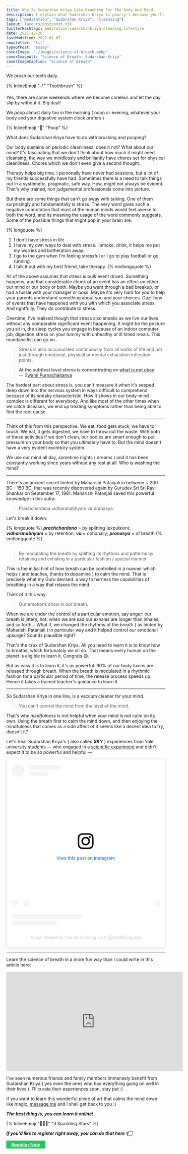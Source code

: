 ```yaml
---
title: Why Is Sudarshan Kriya Like Brushing For The Body And Mind
description: I explain what Sudarshan Kriya is poorly ( because you'll have to experience it to know it ), how it does the same thing for the body and mind, that brushing does for teeth, and wiping / washing does for the poop.
tags: ["meditation", "Sudarshan Kriya", "cleansing"]
layout: layouts/post/post.njk
twitterHashtags: meditation,sudarshankriya,cleaning,lifestyle
date: 2021-12-26
lastModified: 2022-01-07
newsletter: "lit"
typeOfPost: "essay"
coverImage: "./images/science-of-breath.webp"
coverImageAlt: "Science of Breath: Sudarshan Kriya"
coverImageCaption: "Science of Breath"
---
```


We brush our teeth daily.

{% InlineEmoji "🪥" "Toothbrush" %}

Yes, there are some weekends where we become careless and let the day slip by without it. Big deal!

We poop almost daily too in the morning ( noon or evening, whatever your body and your digestive system clock prefers )

{% InlineEmoji "💩" "Poop" %}

What does Sudarshan Kriya have to do with brushing and pooping?

Our body sustains on periodic cleanliness, does it not? What about our mind? It's fascinating that we don't think about how much it might need cleansing, the way we mindlessly and brilliantly have chores set for physical cleanliness. Chores which we don't even give a second thought.

Therapy helps big time. I personally have never had sessions, but a lot of my friends successfully have had. Sometimes there is a need to talk things out in a systemetic, pragmatic, safe way. How, might not always be evident. That's why trained, non judgemental professionals come into picture.

But there are some things that can't go away with talking. One of them surprisingly and fundamentally is stress. The very word gives such a negative connotation that most of the human minds would feel averse to both the word, and its meaning the usage of the word commonly suggests. Some of the possible things that might pop in your brain are:

{% longquote %}
  1. I don't have stress in life.
  2. I have my own ways to deal with stress. I smoke, drink, it helps me put my worries and botheration away.
  3. I go to the gym when I'm feeling stressful or I go to play football or go running.
  4. I talk it out with my best friend, take therapy.
{% endlongquote %}

All of the above assumes that stress is bulk event driven. Something happens, and that considerable chunk of an event has an effect on either our mind or our body or both. Maybe you went through a bad breakup, or had a tussle with your manager or boss. Maybe it's very hard for you to help your parents understand something about you and your choices. Gazillions of events that have happened with you with which you associate stress. And rightfully. They do contribute to stress.

Overtime, I've realised though that stress also sneaks as we live our lives without any comparable significant  event happening. It might be the posture you sit in, the sleep cycles you engage in because of an indoor computer job, digestion stress on your tummy with unhealthy or ill timed meals. This mundane list can go on…

> Stress is also accumulated continuously from all walks of life and not just through emotional, physical or mental exhaustion inflection points.

> **At the subtlest level stress is concentrating on <u>what is not okay</u>**
> — S[wami Purnachaitanya](https://www.swamipurnachaitanya.com/)

The hardest part about stress is, you can't measure it when it's seeped deep down into the nervous system in ways difficult to comprehend because of its sneaky characteristic. How it shows in our body-mind complex is different for everybody. And like most of the other times when we catch diseases, we end up treating symptoms rather than being able to find the root cause.

---

Think of this from this perspective. We eat, food gets stuck, we have to brush. We eat, it gets digested, we have to throw out the waste. With both of these activities if we don't clean, our bodies are smart enough to put pressure on your body so that you ultimately have to. But the mind doesn't have a very evident excretory system.

We use our mind all day, sometime nights ( dreams ) and it has been constantly working since years without any rest at all. Who is washing the mind?

---

There's an ancient secret hinted by Maharishi Patanjali in between ~ 200 BC - 150 BC, that was recently discovered again by Gurudev Sri Sri Ravi Shankar on September 17, 1981. Maharishi Patanjali saved this powerful knowledge in this sutra:

> Prachchardana vidharanabhyam va pranasya.

Let's break it down:

{% longquote %}
  **_prachchardana_** = by splitting (expulsion);
  **_vidharanabhyam_** = by retention;
  **_va_** = optionally;
  **_pranasya_** = of breath
{% endlongquote %}

<div style="width:100%; margin-top:30px;">

> By modulating the breath by splitting its rhythms and patterns by retaining and exhaling in a particular fashion / special manner.

This is the initial hint of how breath can be controlled in a manner which helps ( and teaches, thanks to dopamine ) to calm the mind. That is precisely what my Guru devised: a way to harness the capabilities of breathing in a way that relaxes the mind.

Think of it this way: 

> Our emotions show in our breath.

When we are under the control of a particular emotion, say anger: our breath is jittery, hot; when we are sad our exhales are longer than inhales, and so forth… What if, we changed the rhythms of the breath ( as hinted by Maharishi Patanjali ) in particular way and it helped control our emotional upsurge? Sounds plausible right?

That's the crux of Sudarshan Kriya. All you need to learn it is to know how to breathe, which fortunately we all do. That means every human on the planet is eligible to learn it. Congrats 😋.

But as easy it is to learn it, it's as powerful. 90% of our body toxins are released through breath. When the breath is modulated in a rhythmic fashion for a particular period of time, the release process speeds up. Hence it takes a trained teacher's guidance to learn it.

---

So Sudarshan Kriya in one line, is a vaccum cleaner for your mind.

> You can't control the mind from the level of the mind.

That's why _mindfulness_ is not helpful when your mind is not calm on its own. Using the breath first to calm the mind down, and then enjoying the mindfulness that comes as a side affect of it seems like a decent idea to try, doesn't it?

Let's hear Sudarshan Kriya's ( also called **_SKY_** ) experiences from Yale university students — who engaged in a [scientific experiment](https://www.frontiersin.org/articles/10.3389/fpsyt.2020.00590/full) and didn't expect it to be so powerful and helpful —

<blockquote class="instagram-media" data-instgrm-captioned data-instgrm-permalink="https://www.instagram.com/tv/CD5FfhPDElE/?utm_source=ig_embed&amp;utm_campaign=loading" data-instgrm-version="14" style=" background:#FFF; border:0; border-radius:3px; box-shadow:0 0 1px 0 rgba(0,0,0,0.5),0 1px 10px 0 rgba(0,0,0,0.15); margin: 1px; max-width:540px; min-width:326px; padding:0; width:99.375%; width:-webkit-calc(100% - 2px); width:calc(100% - 2px);"><div style="padding:16px;"> <a href="https://www.instagram.com/tv/CD5FfhPDElE/?utm_source=ig_embed&amp;utm_campaign=loading" style=" background:#FFFFFF; line-height:0; padding:0 0; text-align:center; text-decoration:none; width:100%;" target="_blank"> <div style=" display: flex; flex-direction: row; align-items: center;"> <div style="background-color: #F4F4F4; border-radius: 50%; flex-grow: 0; height: 40px; margin-right: 14px; width: 40px;"></div> <div style="display: flex; flex-direction: column; flex-grow: 1; justify-content: center;"> <div style=" background-color: #F4F4F4; border-radius: 4px; flex-grow: 0; height: 14px; margin-bottom: 6px; width: 100px;"></div> <div style=" background-color: #F4F4F4; border-radius: 4px; flex-grow: 0; height: 14px; width: 60px;"></div></div></div><div style="padding: 19% 0;"></div> <div style="display:block; height:50px; margin:0 auto 12px; width:50px;"><svg width="50px" height="50px" viewBox="0 0 60 60" version="1.1" xmlns="https://www.w3.org/2000/svg" xmlns:xlink="https://www.w3.org/1999/xlink"><g stroke="none" stroke-width="1" fill="none" fill-rule="evenodd"><g transform="translate(-511.000000, -20.000000)" fill="#000000"><g><path d="M556.869,30.41 C554.814,30.41 553.148,32.076 553.148,34.131 C553.148,36.186 554.814,37.852 556.869,37.852 C558.924,37.852 560.59,36.186 560.59,34.131 C560.59,32.076 558.924,30.41 556.869,30.41 M541,60.657 C535.114,60.657 530.342,55.887 530.342,50 C530.342,44.114 535.114,39.342 541,39.342 C546.887,39.342 551.658,44.114 551.658,50 C551.658,55.887 546.887,60.657 541,60.657 M541,33.886 C532.1,33.886 524.886,41.1 524.886,50 C524.886,58.899 532.1,66.113 541,66.113 C549.9,66.113 557.115,58.899 557.115,50 C557.115,41.1 549.9,33.886 541,33.886 M565.378,62.101 C565.244,65.022 564.756,66.606 564.346,67.663 C563.803,69.06 563.154,70.057 562.106,71.106 C561.058,72.155 560.06,72.803 558.662,73.347 C557.607,73.757 556.021,74.244 553.102,74.378 C549.944,74.521 548.997,74.552 541,74.552 C533.003,74.552 532.056,74.521 528.898,74.378 C525.979,74.244 524.393,73.757 523.338,73.347 C521.94,72.803 520.942,72.155 519.894,71.106 C518.846,70.057 518.197,69.06 517.654,67.663 C517.244,66.606 516.755,65.022 516.623,62.101 C516.479,58.943 516.448,57.996 516.448,50 C516.448,42.003 516.479,41.056 516.623,37.899 C516.755,34.978 517.244,33.391 517.654,32.338 C518.197,30.938 518.846,29.942 519.894,28.894 C520.942,27.846 521.94,27.196 523.338,26.654 C524.393,26.244 525.979,25.756 528.898,25.623 C532.057,25.479 533.004,25.448 541,25.448 C548.997,25.448 549.943,25.479 553.102,25.623 C556.021,25.756 557.607,26.244 558.662,26.654 C560.06,27.196 561.058,27.846 562.106,28.894 C563.154,29.942 563.803,30.938 564.346,32.338 C564.756,33.391 565.244,34.978 565.378,37.899 C565.522,41.056 565.552,42.003 565.552,50 C565.552,57.996 565.522,58.943 565.378,62.101 M570.82,37.631 C570.674,34.438 570.167,32.258 569.425,30.349 C568.659,28.377 567.633,26.702 565.965,25.035 C564.297,23.368 562.623,22.342 560.652,21.575 C558.743,20.834 556.562,20.326 553.369,20.18 C550.169,20.033 549.148,20 541,20 C532.853,20 531.831,20.033 528.631,20.18 C525.438,20.326 523.257,20.834 521.349,21.575 C519.376,22.342 517.703,23.368 516.035,25.035 C514.368,26.702 513.342,28.377 512.574,30.349 C511.834,32.258 511.326,34.438 511.181,37.631 C511.035,40.831 511,41.851 511,50 C511,58.147 511.035,59.17 511.181,62.369 C511.326,65.562 511.834,67.743 512.574,69.651 C513.342,71.625 514.368,73.296 516.035,74.965 C517.703,76.634 519.376,77.658 521.349,78.425 C523.257,79.167 525.438,79.673 528.631,79.82 C531.831,79.965 532.853,80.001 541,80.001 C549.148,80.001 550.169,79.965 553.369,79.82 C556.562,79.673 558.743,79.167 560.652,78.425 C562.623,77.658 564.297,76.634 565.965,74.965 C567.633,73.296 568.659,71.625 569.425,69.651 C570.167,67.743 570.674,65.562 570.82,62.369 C570.966,59.17 571,58.147 571,50 C571,41.851 570.966,40.831 570.82,37.631"></path></g></g></g></svg></div><div style="padding-top: 8px;"> <div style=" color:#3897f0; font-family:Arial,sans-serif; font-size:14px; font-style:normal; font-weight:550; line-height:18px;">View this post on Instagram</div></div><div style="padding: 12.5% 0;"></div> <div style="display: flex; flex-direction: row; margin-bottom: 14px; align-items: center;"><div> <div style="background-color: #F4F4F4; border-radius: 50%; height: 12.5px; width: 12.5px; transform: translateX(0px) translateY(7px);"></div> <div style="background-color: #F4F4F4; height: 12.5px; transform: rotate(-45deg) translateX(3px) translateY(1px); width: 12.5px; flex-grow: 0; margin-right: 14px; margin-left: 2px;"></div> <div style="background-color: #F4F4F4; border-radius: 50%; height: 12.5px; width: 12.5px; transform: translateX(9px) translateY(-18px);"></div></div><div style="margin-left: 8px;"> <div style=" background-color: #F4F4F4; border-radius: 50%; flex-grow: 0; height: 20px; width: 20px;"></div> <div style=" width: 0; height: 0; border-top: 2px solid transparent; border-left: 6px solid #f4f4f4; border-bottom: 2px solid transparent; transform: translateX(16px) translateY(-4px) rotate(30deg)"></div></div><div style="margin-left: auto;"> <div style=" width: 0px; border-top: 8px solid #F4F4F4; border-right: 8px solid transparent; transform: translateY(16px);"></div> <div style=" background-color: #F4F4F4; flex-grow: 0; height: 12px; width: 16px; transform: translateY(-4px);"></div> <div style=" width: 0; height: 0; border-top: 8px solid #F4F4F4; border-left: 8px solid transparent; transform: translateY(-4px) translateX(8px);"></div></div></div> <div style="display: flex; flex-direction: column; flex-grow: 1; justify-content: center; margin-bottom: 24px;"> <div style=" background-color: #F4F4F4; border-radius: 4px; flex-grow: 0; height: 14px; margin-bottom: 6px; width: 224px;"></div> <div style=" background-color: #F4F4F4; border-radius: 4px; flex-grow: 0; height: 14px; width: 144px;"></div></div></a><p style=" color:#c9c8cd; font-family:Arial,sans-serif; font-size:14px; line-height:17px; margin-bottom:0; margin-top:8px; overflow:hidden; padding:8px 0 7px; text-align:center; text-overflow:ellipsis; white-space:nowrap;"><a href="https://www.instagram.com/tv/CD5FfhPDElE/?utm_source=ig_embed&amp;utm_campaign=loading" style=" color:#c9c8cd; font-family:Arial,sans-serif; font-size:14px; font-style:normal; font-weight:normal; line-height:17px; text-decoration:none;" target="_blank">A post shared by The Art of Living USA (@artoflivingusa)</a></p></div></blockquote> <script async src="//www.instagram.com/embed.js"></script>


---

Learn the science of breath in a more fun way than I could write in this article here:


<iframe width="560" height="315" src="https://www.youtube.com/embed/ZiHY3f-wkNM" title="YouTube video player" frameborder="0" allow="accelerometer; autoplay; clipboard-write; encrypted-media; gyroscope; picture-in-picture" allowfullscreen></iframe>

I've seen numerous friends and family members immensely benefit from Sudarshan Kriya ( yes even the ones who had everything going on well in their lives ). I'll curate their experiences soon, stay put :)

If you want to learn this wonderful piece of art that calms the mind down like magic, [message me](https://twitter.com/gdadsriver) and I shall get back to you :)

**_The best thing is, you can learn it online!_**

{% InlineEmoji "🌟🌟🌟" "3 Sparkling Stars" %}


_**If you'd like to register right away, you can do that here 👇🏻**_

<div className="text-center">
  <a
    href="https://aol-whitefield.vercel.app"
    target="_blank"
    rel="noopener noreferrer"
    style="padding:4px 16px; background:rgb(34 197 94); color:white; display:inline-block; width:full; text-align:center; font-weight:bold;"
  >
    Register Now
  </a>
</div>



